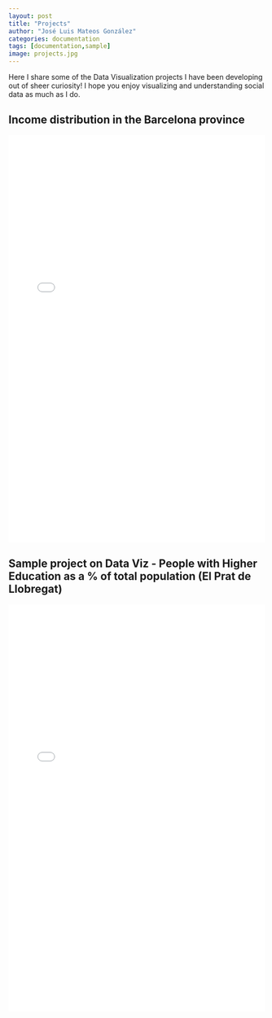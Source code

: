 ```yaml
---
layout: post
title: "Projects"
author: "José Luis Mateos González"
categories: documentation
tags: [documentation,sample]
image: projects.jpg
---
```


Here I share some  of the Data Visualization projects I have been developing out of sheer curiosity! I hope you enjoy visualizing and understanding social data as much as I do.

## Income distribution in the Barcelona province

<div>
  <iframe
      frameBorder="0"
      width="100%"
      height="800"
      src="projects/mapa_municipis.html">
  </iframe>
</div>

## Sample project on Data Viz - People with Higher Education as a % of total population (El Prat de Llobregat)

<div>
  <iframe
      frameBorder="0"
      width="100%"
      height="800"
      src="projects/test_mapa.html">
  </iframe>
</div>
